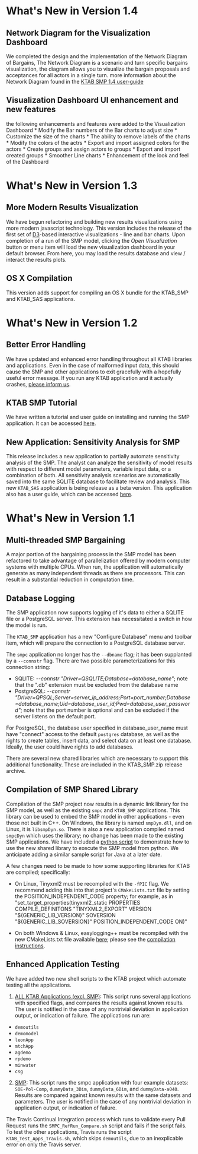 # What's New in Version 1.4

## Network Diagram for the Visualization Dashboard
We completed the design and the implementation of the Network Diagram of Bargains, The Network Diagram is a scenario and turn specific bargains visualization, the diagram allows you to visualize the bargain proposals and acceptances for all actors in a single turn. more information about the Network Diagram found in the [KTAB SMP 1.4 user-guide](https://github.com/KAPSARC/KTAB/raw/testing/examples/smp/SMPTutorial.pdf)

## Visualization Dashboard UI enhancement and new features
the following enhancements and features were added to the Visualization Dashboard
	* Modify the Bar numbers of the Bar charts to adjust size
	* Customize the size of the charts
	* The ability to remove labels of the charts
	* Modify the colors of the actrs
	* Export and import assigned colors for the actors
	* Create groups and assign actors to groups
	* Export and import created groups
	* Smoother Line charts
	* Enhancement of the look and feel of the Dashboard

# What's New in Version 1.3

## More Modern Results Visualization
We have begun refactoring and building new results visualizations using more modern javascript technology. This version includes the release of the first set of [D3](https://d3js.org/)-based interactive visualizations - line and bar charts. Upon completion of a run of the SMP model, clicking the *Open Visualization* button or menu item will load the new visualization dashboard in your default browser. From here, you may load the results database and view / interact the results plots.

## OS X Compilation
This version adds support for compiling an OS X bundle for the KTAB_SMP and KTAB_SAS applications.

# What's New in Version 1.2

## Better Error Handling
We have updated and enhanced error handling throughout all KTAB libraries and applications.  Even in the case of malformed input data, this should cause the SMP and other applications to exit gracefully with a hopefully useful error message.  If you run any KTAB application and it actually crashes, [please inform us](mailto:ktab@kapsarc.org).

## KTAB SMP Tutorial
We have written a tutorial and user guide on installing and running the SMP application. It can be accessed [here](./examples/smp/SMPTutorial.pdf).

## New Application: Sensitivity Analysis for SMP
This release includes a new application to partially automate sensitivity analysis of the SMP. The analyst can analyze the sensitivity of model results with respect to different model parameters, variable input data, or a combination of both.  All sensitivity analysis scenarios are automatically saved into the same SQLITE database to facilitate review and analysis. This new `KTAB_SAS` application is being release as a beta version.  This application also has a user guide, which can be accessed [here](./examples/smp/SASUserGuide.pdf).

# What's New in Version 1.1

## Multi-threaded SMP Bargaining ##
A major portion of the bargaining process in the SMP model has been refactored to take advantage of parallelization offered by modern computer systems with multiple CPUs. When run, the application will automatically generate as many independent threads as there are processors. This can result in a substantial reduction in computation time.

## Database Logging
The SMP application now supports logging of it's data to either a SQLITE file or a PostgreSQL server. This extension has necessitated a switch in how the model is run.

The `KTAB_SMP` application has a new "Configure Database" menu and toolbar item, which will prepare the connection to a PostgreSQL database server.

The `smpc` application no longer has the `--dbname` flag; it has been supplanted by a `--connstr` flag. There are two possible parameterizations for this connection string:

- SQLITE: *--connstr "Driver=QSQLITE;Database=database_name"*; note that the ".db" extension must be excluded from the database name
- PostgreSQL: *--connstr "Driver=QPSQL;Server=server_ip_address;Port=port_number;Database=database_name;Uid=database_user_id;Pwd=database_user_password"*; note that the port number is optional and can be excluded if the server listens on the default port.

For PostgreSQL, the database user specified in database_user_name must have "connect" access to the default `postgres` database, as well as the rights to create tables, insert data, and select data on at least one database. Ideally, the user could have rights to add databases.

There are several new shared libraries which are necessary to support this additional functionality. These are included in the KTAB_SMP.zip release archive.


## Compilation of SMP Shared Library
Compilation of the SMP project now results in a dynamic link library for the SMP model, as well as the existing `smpc` and `KTAB_SMP` applications. This library can be used to embed the SMP model in other applications - even those not built in C++. On Windows, the library is named `smpDyn.dll`, and on Linux, it is `libsmpDyn.so`. There is also a new application compiled named `smpcDyn` which uses the library; no change has been made to the existing SMP applications. We have included a [python script](./examples/smp/pySMP.py) to demonstrate how to use the new shared library to execute the SMP model from python. We anticipate adding a similar sample script for Java at a later date.

A few changes need to be made to how some supporting libraries for KTAB are compiled; specifically:

- On Linux, Tinyxml2 must be recompiled with the `-fPIC` flag. We recommend adding this into that project's `CMakeLists.txt` file by setting the POSITION_INDEPENDENT_CODE property; for example, as in "set_target_properties(tinyxml2_static PROPERTIES COMPILE_DEFINITONS "TINYXML2_EXPORT" VERSION "${GENERIC_LIB_VERSION}" SOVERSION "${GENERIC_LIB_SOVERSION}" POSITION_INDEPENDENT_CODE ON)"

- On both Windows & Linux, easylogging++ must be recompiled with the new CMakeLists.txt file available [here](./easyloggingpp/CMakeLists.txt); please see the [compilation instructions](./easyloggingpp/compiling_elpp.md).


## Enhanced Application Testing ##
We have added two new shell scripts to the KTAB project which automate testing all the applications.

1. [ALL KTAB Applications (excl. SMP)](./KTAB_Test_Apps.sh): This script runs several applications with specified flags, and compares the results against known results. The user is notified in the case of any nontrivial deviation in application output, or indication of failure. The applications run are:
- `demoutils`
- `demomodel`
- `leonApp`
- `mtchApp`
- `agdemo`
- `rpdemo`
- `minwater`
- `csg`
2. [SMP](./examples/smp/SMPC_RefRuns_Compare.sh): This script runs the smpc application with four example datasets: `SOE-Pol-Comp`, `dummyData_3Dim`, `dummyData_6Dim`, and `dummyData-a040`. Results are compared against known results with the same datasets and parameters. The user is notified in the case of any nontrivial deviation in application output, or indication of failure.

The Travis Continual Integration process which runs to validate every Pull Request runs the `SMPC_RefRun_Compare.sh` script and fails if the script fails.  To test the other applications, Travis runs the script `KTAB_Test_Apps_Travis.sh`, which skips `demoutils`, due to an inexplicable error on only the Travis server.
